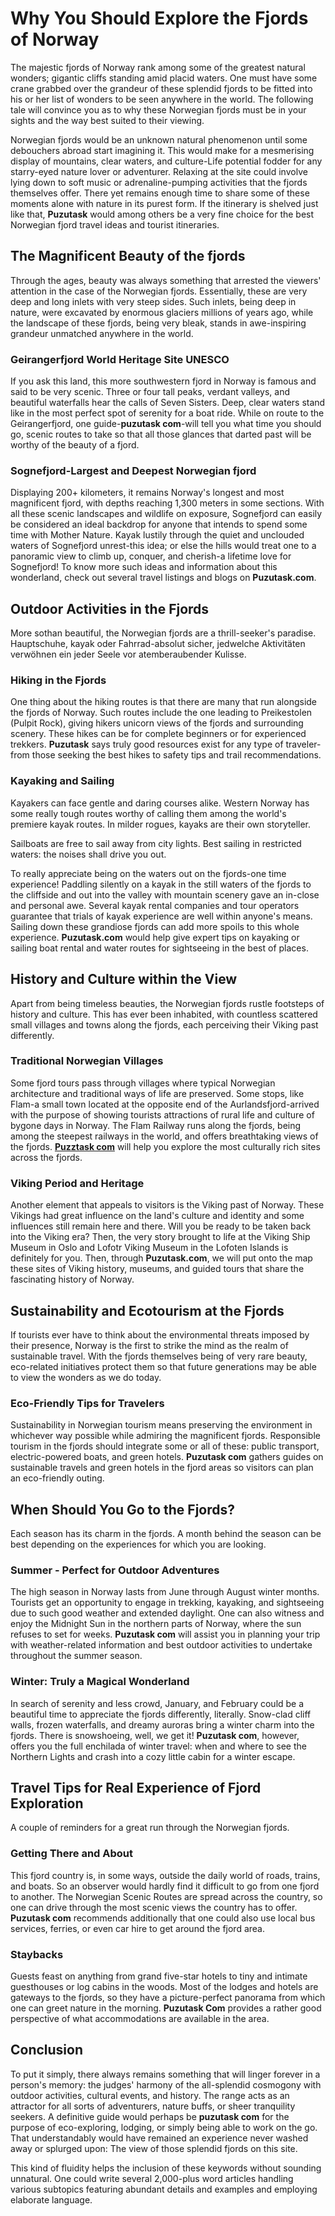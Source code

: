 # Why You Should Explore the Fjords of Norway

The majestic fjords of Norway rank among some of the greatest natural wonders; gigantic cliffs standing amid placid waters. One must have some crane grabbed over the grandeur of these splendid fjords to be fitted into his or her list of wonders to be seen anywhere in the world. The following tale will convince you as to why these Norwegian fjords must be in your sights and the way best suited to their viewing.

Norwegian fjords would be an unknown natural phenomenon until some debouchers abroad start imagining it. This would make for a mesmerising display of mountains, clear waters, and culture-Life potential fodder for any starry-eyed nature lover or adventurer. Relaxing at the site could involve lying down to soft music or adrenaline-pumping activities that the fjords themselves offer. There yet remains enough time to share some of these moments alone with nature in its purest form. If the itinerary is shelved just like that, **Puzutask** would among others be a very fine choice for the best Norwegian fjord travel ideas and tourist itineraries.

## The Magnificent Beauty of the fjords

Through the ages, beauty was always something that arrested the viewers' attention in the case of the Norwegian fjords. Essentially, these are very deep and long inlets with very steep sides. Such inlets, being deep in nature, were excavated by enormous glaciers millions of years ago, while the landscape of these fjords, being very bleak, stands in awe-inspiring grandeur unmatched anywhere in the world.

### Geirangerfjord World Heritage Site UNESCO

If you ask this land, this more southwestern fjord in Norway is famous and said to be very scenic. Three or four tall peaks, verdant valleys, and beautiful waterfalls hear the calls of Seven Sisters. Deep, clear waters stand like in the most perfect spot of serenity for a boat ride. While on route to the Geirangerfjord, one guide-**puzutask com**-will tell you what time you should go, scenic routes to take so that all those glances that darted past will be worthy of the beauty of a fjord.

### Sognefjord-Largest and Deepest Norwegian fjord

Displaying 200+ kilometers, it remains Norway's longest and most magnificent fjord, with depths reaching 1,300 meters in some sections. With all these scenic landscapes and wildlife on exposure, Sognefjord can easily be considered an ideal backdrop for anyone that intends to spend some time with Mother Nature. Kayak lustily through the quiet and unclouded waters of Sognefjord unrest-this idea; or else the hills would treat one to a panoramic view to climb up, conquer, and cherish-a lifetime love for Sognefjord! To know more such ideas and information about this wonderland, check out several travel listings and blogs on **Puzutask.com**.

## Outdoor Activities in the Fjords

More sothan beautiful, the Norwegian fjords are a thrill-seeker's paradise. Hauptschuhe, kayak oder Fahrrad-absolut sicher, jedwelche Aktivitäten verwöhnen ein jeder Seele vor atemberaubender Kulisse.

### Hiking in the Fjords

One thing about the hiking routes is that there are many that run alongside the fjords of Norway. Such routes include the one leading to Preikestolen (Pulpit Rock), giving hikers unicorn views of the fjords and surrounding scenery. These hikes can be for complete beginners or for experienced trekkers. **Puzutask** says truly good resources exist for any type of traveler-from those seeking the best hikes to safety tips and trail recommendations.

### Kayaking and Sailing

Kayakers can face gentle and daring courses alike. Western Norway has some really tough routes worthy of calling them among the world's premiere kayak routes. In milder rogues, kayaks are their own storyteller.

Sailboats are free to sail away from city lights. Best sailing in restricted waters: the noises shall drive you out.

To really appreciate being on the waters out on the fjords-one time experience! Paddling silently on a kayak in the still waters of the fjords to the cliffside and out into the valley with mountain scenery gave an in-close and personal awe. Several kayak rental companies and tour operators guarantee that trials of kayak experience are well within anyone's means. Sailing down these grandiose fjords can add more spoils to this whole experience. **Puzutask.com** would help give expert tips on kayaking or sailing boat rental and water routes for sightseeing in the best of places.

## History and Culture within the View

Apart from being timeless beauties, the Norwegian fjords rustle footsteps of history and culture. This has ever been inhabited, with countless scattered small villages and towns along the fjords, each perceiving their Viking past differently.

### Traditional Norwegian Villages

Some fjord tours pass through villages where typical Norwegian architecture and traditional ways of life are preserved. Some stops, like Flam-a small town located at the opposite end of the Aurlandsfjord-arrived with the purpose of showing tourists attractions of rural life and culture of bygone days in Norway. The Flam Railway runs along the fjords, being among the steepest railways in the world, and offers breathtaking views of the fjords. [**Puzztask com**](https://www.puzutask.com/) will help you explore the most culturally rich sites across the fjords.

### Viking Period and Heritage

Another element that appeals to visitors is the Viking past of Norway. These Vikings had great influence on the land's culture and identity and some influences still remain here and there. Will you be ready to be taken back into the Viking era? Then, the very story brought to life at the Viking Ship Museum in Oslo and Lofotr Viking Museum in the Lofoten Islands is definitely for you. Then, through **Puzutask.com**, we will put onto the map these sites of Viking history, museums, and guided tours that share the fascinating history of Norway.

## Sustainability and Ecotourism at the Fjords

If tourists ever have to think about the environmental threats imposed by their presence, Norway is the first to strike the mind as the realm of sustainable travel. With the fjords themselves being of very rare beauty, eco-related initiatives protect them so that future generations may be able to view the wonders as we do today.

### Eco-Friendly Tips for Travelers

Sustainability in Norwegian tourism means preserving the environment in whichever way possible while admiring the magnificent fjords. Responsible tourism in the fjords should integrate some or all of these: public transport, electric-powered boats, and green hotels. **Puzutask com** gathers guides on sustainable travels and green hotels in the fjord areas so visitors can plan an eco-friendly outing.

## When Should You Go to the Fjords?

Each season has its charm in the fjords. A month behind the season can be best depending on the experiences for which you are looking.

### Summer - Perfect for Outdoor Adventures

The high season in Norway lasts from June through August winter months. Tourists get an opportunity to engage in trekking, kayaking, and sightseeing due to such good weather and extended daylight. One can also witness and enjoy the Midnight Sun in the northern parts of Norway, where the sun refuses to set for weeks. **Puzutask com** will assist you in planning your trip with weather-related information and best outdoor activities to undertake throughout the summer season.

### Winter: Truly a Magical Wonderland

In search of serenity and less crowd, January, and February could be a beautiful time to appreciate the fjords differently, literally. Snow-clad cliff walls, frozen waterfalls, and dreamy auroras bring a winter charm into the fjords. There is snowshoeing, well, we get it! **Puzutask com**, however, offers you the full enchilada of winter travel: when and where to see the Northern Lights and crash into a cozy little cabin for a winter escape.

## Travel Tips for Real Experience of Fjord Exploration

A couple of reminders for a great run through the Norwegian fjords.

### Getting There and About

This fjord country is, in some ways, outside the daily world of roads, trains, and boats. So an observer would hardly find it difficult to go from one fjord to another. The Norwegian Scenic Routes are spread across the country, so one can drive through the most scenic views the country has to offer. **Puzutask com** recommends additionally that one could also use local bus services, ferries, or even car hire to get around the fjord area.

### Staybacks

Guests feast on anything from grand five-star hotels to tiny and intimate guesthouses or log cabins in the woods. Most of the lodges and hotels are gateways to the fjords, so they have a picture-perfect panorama from which one can greet nature in the morning. **Puzutask Com** provides a rather good perspective of what accommodations are available in the area.

## Conclusion

To put it simply, there always remains something that will linger forever in a person's memory: the judges' harmony of the all-splendid cosmogony with outdoor activities, cultural events, and history. The range acts as an attractor for all sorts of adventurers, nature buffs, or sheer tranquility seekers. A definitive guide would perhaps be **puzutask com** for the purpose of eco-exploring, lodging, or simply being able to work on the go. That understandably would have remained an experience never washed away or splurged upon: The view of those splendid fjords on this site.

This kind of fluidity helps the inclusion of these keywords without sounding unnatural. One could write several 2,000-plus word articles handling various subtopics featuring abundant details and examples and employing elaborate language.
